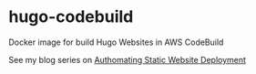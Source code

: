 # hugo-codebuild
Docker image for build Hugo Websites in AWS CodeBuild

See my blog series on [Authomating Static Website Deployment](http://computersfearme.com/post/automate-website-updates-part1/)


